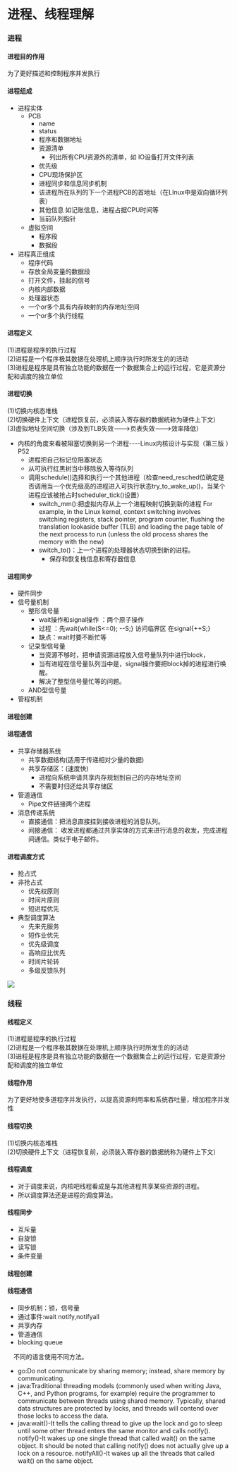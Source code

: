 进程、线程理解
====================
### 进程<br>

#### 进程目的作用<br> 
为了更好描述和控制程序并发执行<br>
#### 进程组成<br> 
- 进程实体
  - PCB
    - name
    - status
    - 程序和数据地址
    - 资源清单
      - 列出所有CPU资源外的清单，如 IO设备打开文件列表
    - 优先级
    - CPU现场保护区
    - 进程同步和信息同步机制
    - 该进程所在队列的下一个进程PCB的首地址（在LInux中是双向循环列表）
    - 其他信息 如记账信息，进程占据CPU时间等
    - 当前队列指针
  - 虚拟空间
    - 程序段
    - 数据段
- 进程真正组成
  - 程序代码
  - 存放全局变量的数据段
  - 打开文件，挂起的信号
  - 内核内部数据
  - 处理器状态
  - 一个or多个具有内存映射的内存地址空间
  - 一个or多个执行线程
#### 进程定义<br> 
(1)进程是程序的执行过程<br>
(2)进程是一个程序极其数据在处理机上顺序执行时所发生的的活动<br>
(3)进程是程序是具有独立功能的数据在一个数据集合上的运行过程，它是资源分配和调度的独立单位<br>

#### 进程切换<br> 
(1)切换内核态堆栈<br>
(2)切换硬件上下文（进程恢复前，必须装入寄存器的数据统称为硬件上下文）<br>
(3)虚拟地址空间切换（涉及到TLB失效--->页表失效--->效率降低）<br>

- 内核的角度来看被阻塞切换到另一个进程----Linux内核设计与实现（第三版 ）P52
  - 进程把自己标记位阻塞状态
  - 从可执行红黑树当中移除放入等待队列
  - 调用schedule()选择和执行一个其他进程（检查need_resched位确定是否调用当一个优先级高的进程进入可执行状态try_to_wake_up()，当某个进程应该被抢占时scheduler_tick()设置）
    - switch_mm():把虚拟内存从上一个进程映射切换到新的进程
        For example, in the Linux kernel, context switching involves switching registers, stack pointer, program counter, flushing the translation lookaside buffer (TLB) and loading the page table of the next process to run (unless the old process shares the memory with the new)
    - switch_to()：上一个进程的处理器状态切换到新的进程。
      - 保存和恢复栈信息和寄存器信息
  



#### 进程同步<br>
- 硬件同步
- 信号量机制
  - 整形信号量
    - wait操作和signal操作 ：两个原子操作
    - 过程 ：先wait{while(S<=0); --S;}  访问临界区  在signal{++S;}
    - 缺点：wait时要不断忙等
  - 记录型信号量
    - 当资源不够时，把申请资源进程放入信号量队列中进行block，
    - 当有进程在信号量队列当中是，signal操作要把block掉的进程进行唤醒。
    - 解决了整型信号量忙等的问题。
  - AND型信号量
- 管程机制<br>
#### 进程创建<br> 


#### 进程通信<br>
- 共享存储器系统
  - 共享数据结构(适用于传递相对少量的数据)
  - 共享存储区：(速度快)
    - 进程向系统申请共享内存规划到自己的内存地址空间
    - 不需要时归还给共享存储区
- 管道通信
  - Pipe文件链接两个进程
- 消息传递系统
  - 直接通信：把消息直接挂到接收进程的消息队列。
  - 间接通信： 收发进程都通过共享实体的方式来进行消息的收发，完成进程间通信。类似于电子邮件。
 
#### 进程调度方式<br>
- 抢占式
- 非抢占式
  - 优先权原则
  - 时间片原则
  - 短进程优先
- 典型调度算法
  - 先来先服务
  - 短作业优先
  - 优先级调度
  - 高响应比优先
  - 时间片轮转
  - 多级反馈队列

![](https://images0.cnblogs.com/blog2015/591194/201504/301837462244128.jpg)

### 线程<br>

#### 线程定义<br> 
(1)进程是程序的执行过程<br>
(2)进程是一个程序极其数据在处理机上顺序执行时所发生的的活动<br>
(3)进程是程序是具有独立功能的数据在一个数据集合上的运行过程，它是资源分配和调度的独立单位<br>
#### 线程作用<br>
为了更好地使多道程序并发执行，以提高资源利用率和系统吞吐量，增加程序并发性<br>
#### 线程切换<br> 
(1)切换内核态堆栈<br>
(2)切换硬件上下文（进程恢复前，必须装入寄存器的数据统称为硬件上下文）<br>

#### 线程调度<br> 
  - 对于调度来说，内核吧线程看成是与其他进程共享某些资源的进程。
  - 所以调度算法还是进程的调度算法。


#### 线程同步<br> 
- 互斥量
- 自旋锁
- 读写锁
- 条件变量

#### 线程创建<br>


#### 线程通信<br>
- 同步机制：锁，信号量
- 通过事件:wait notify,notifyall
- 共享内存
- 管道通信
- blocking queue

&emsp;不同的语言使用不同方法。
  - go:Do not communicate by sharing memory; instead, share memory by communicating.
  - java:Traditional threading models (commonly used when writing Java, C++, and Python programs, for example) require the programmer to communicate between threads using shared memory. Typically, shared data structures are protected by locks, and threads will contend over those locks to access the data.
  - java:wait()-It tells the calling thread to give up the lock and go to sleep until some other thread enters the same monitor and calls notify().
notify()-It wakes up one single thread that called wait() on the same object. It should be noted that calling notify() does not actually give up a lock on a resource.
notifyAll()-It wakes up all the threads that called wait() on the same object.



